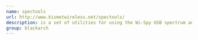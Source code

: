 ```yaml
---
name: spectools
url: http://www.kismetwireless.net/spectools/
description: is a set of utilities for using the Wi-Spy USB spectrum analyzer hardware. Stable version. URL : http://www.kismetwireless.net/spectools/ Groups : blackarch blackarch-wireless
group: blackarch
---
```

